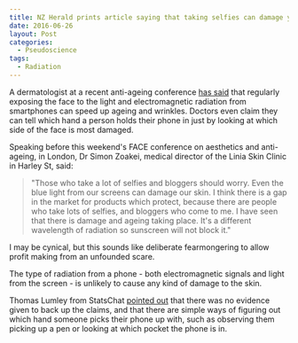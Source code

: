 ```yaml
---
title: NZ Herald prints article saying that taking selfies can damage your skin
date: 2016-06-26
layout: Post
categories:
  - Pseudoscience
tags:
  - Radiation
---
```


A dermatologist at a recent anti-ageing conference [has said](http://www.nzherald.co.nz/lifestyle/news/article.cfm?c_id=6&objectid=11659146) that regularly exposing the face to the light and electromagnetic radiation from smartphones can speed up ageing and wrinkles. Doctors even claim they can tell which hand a person holds their phone in just by looking at which side of the face is most damaged.

<!-- more -->

Speaking before this weekend's FACE conference on aesthetics and anti-ageing, in London, Dr Simon Zoakei, medical director of the Linia Skin Clinic in Harley St, said:

> "Those who take a lot of selfies and bloggers should worry. Even the blue light from our screens can damage our skin. I think there is a gap in the market for products which protect, because there are people who take lots of selfies, and bloggers who come to me. I have seen that there is damage and ageing taking place. It's a different wavelength of radiation so sunscreen will not block it."

I may be cynical, but this sounds like deliberate fearmongering to allow profit making from an unfounded scare.

The type of radiation from a phone - both electromagnetic signals and light from the screen - is unlikely to cause any kind of damage to the skin.

Thomas Lumley from StatsChat [pointed out](http://www.statschat.org.nz/2016/06/19/selfies-can-damage-your-credibility/) that there was no evidence given to back up the claims, and that there are simple ways of figuring out which hand someone picks their phone up with, such as observing them picking up a pen or looking at which pocket the phone is in.
